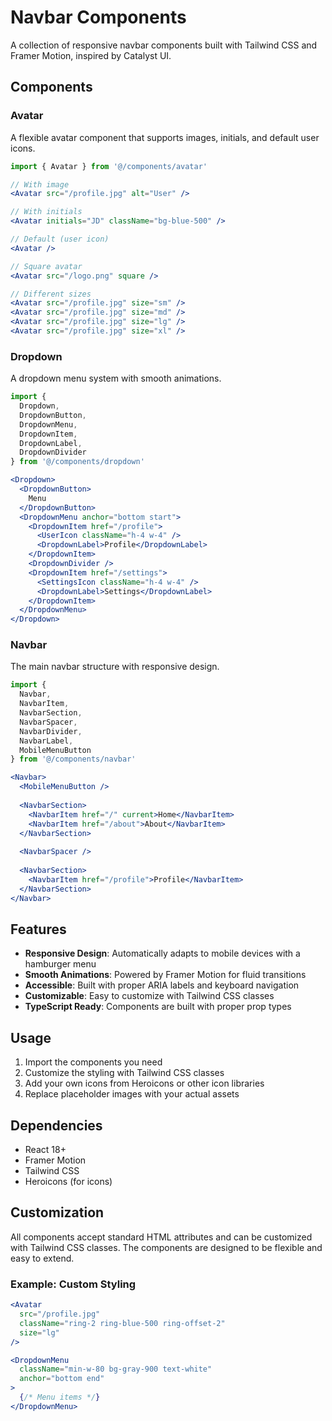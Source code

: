 # Navbar Components

A collection of responsive navbar components built with Tailwind CSS and Framer Motion, inspired by Catalyst UI.

## Components

### Avatar
A flexible avatar component that supports images, initials, and default user icons.

```jsx
import { Avatar } from '@/components/avatar'

// With image
<Avatar src="/profile.jpg" alt="User" />

// With initials
<Avatar initials="JD" className="bg-blue-500" />

// Default (user icon)
<Avatar />

// Square avatar
<Avatar src="/logo.png" square />

// Different sizes
<Avatar src="/profile.jpg" size="sm" />
<Avatar src="/profile.jpg" size="md" />
<Avatar src="/profile.jpg" size="lg" />
<Avatar src="/profile.jpg" size="xl" />
```

### Dropdown
A dropdown menu system with smooth animations.

```jsx
import {
  Dropdown,
  DropdownButton,
  DropdownMenu,
  DropdownItem,
  DropdownLabel,
  DropdownDivider
} from '@/components/dropdown'

<Dropdown>
  <DropdownButton>
    Menu
  </DropdownButton>
  <DropdownMenu anchor="bottom start">
    <DropdownItem href="/profile">
      <UserIcon className="h-4 w-4" />
      <DropdownLabel>Profile</DropdownLabel>
    </DropdownItem>
    <DropdownDivider />
    <DropdownItem href="/settings">
      <SettingsIcon className="h-4 w-4" />
      <DropdownLabel>Settings</DropdownLabel>
    </DropdownItem>
  </DropdownMenu>
</Dropdown>
```

### Navbar
The main navbar structure with responsive design.

```jsx
import {
  Navbar,
  NavbarItem,
  NavbarSection,
  NavbarSpacer,
  NavbarDivider,
  NavbarLabel,
  MobileMenuButton
} from '@/components/navbar'

<Navbar>
  <MobileMenuButton />
  
  <NavbarSection>
    <NavbarItem href="/" current>Home</NavbarItem>
    <NavbarItem href="/about">About</NavbarItem>
  </NavbarSection>
  
  <NavbarSpacer />
  
  <NavbarSection>
    <NavbarItem href="/profile">Profile</NavbarItem>
  </NavbarSection>
</Navbar>
```

## Features

- **Responsive Design**: Automatically adapts to mobile devices with a hamburger menu
- **Smooth Animations**: Powered by Framer Motion for fluid transitions
- **Accessible**: Built with proper ARIA labels and keyboard navigation
- **Customizable**: Easy to customize with Tailwind CSS classes
- **TypeScript Ready**: Components are built with proper prop types

## Usage

1. Import the components you need
2. Customize the styling with Tailwind CSS classes
3. Add your own icons from Heroicons or other icon libraries
4. Replace placeholder images with your actual assets

## Dependencies

- React 18+
- Framer Motion
- Tailwind CSS
- Heroicons (for icons)

## Customization

All components accept standard HTML attributes and can be customized with Tailwind CSS classes. The components are designed to be flexible and easy to extend.

### Example: Custom Styling

```jsx
<Avatar 
  src="/profile.jpg" 
  className="ring-2 ring-blue-500 ring-offset-2" 
  size="lg" 
/>

<DropdownMenu 
  className="min-w-80 bg-gray-900 text-white" 
  anchor="bottom end"
>
  {/* Menu items */}
</DropdownMenu>
```
